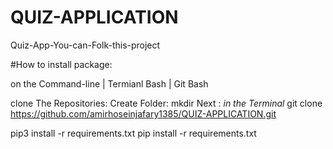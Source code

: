 # QUIZ-APPLICATION
Quiz-App-You-can-Folk-this-project



#How to install package:

on the Command-line | Termianl Bash | Git Bash

clone The Repositories:
Create Folder:
mkdir <Your-Name-Folder>
Next : *in the  Terminal*
git clone https://github.com/amirhoseinjafary1385/QUIZ-APPLICATION.git

pip3 install -r requirements.txt
pip install -r requirements.txt

